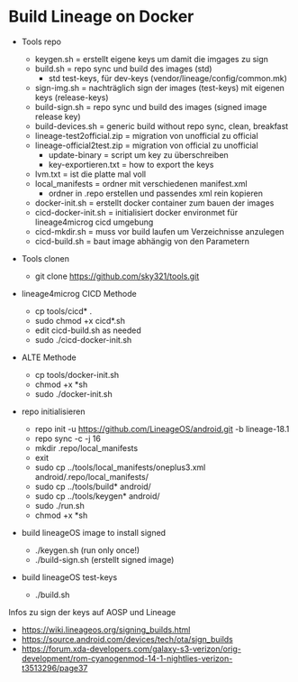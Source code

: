 # Build Lineage on Docker

- Tools repo 
	- keygen.sh = erstellt eigene keys um damit die imgages zu sign 
	- build.sh = repo sync und build des images (std)
		- std test-keys, für dev-keys (vendor/lineage/config/common.mk)
	- sign-img.sh = nachträglich sign der images (test-keys) mit eigenen keys (release-keys)
	- build-sign.sh = repo sync und build des images (signed image release key)
	- build-devices.sh = generic build without repo sync, clean, breakfast
	- lineage-test2official.zip = migration von unofficial zu official
	- lineage-official2test.zip = migration von official zu unofficial
		- update-binary = script um key zu überschreiben
		- key-exportieren.txt = how to export the keys
	- lvm.txt = ist die platte mal voll 
	- local_manifests = ordner mit verschiedenen manifest.xml
		- ordner in .repo erstellen und passendes xml rein kopieren
	- docker-init.sh = erstellt docker container zum bauen der images
	- cicd-docker-init.sh = initialisiert docker environmet für lineage4microg cicd umgebung
	- cicd-mkdir.sh = muss vor build laufen um Verzeichnisse anzulegen 
	- cicd-build.sh = baut image abhängig von den Parametern
	

- Tools clonen
	- git clone https://github.com/sky321/tools.git

- lineage4microg CICD Methode 
    - cp tools/cicd* .
    - sudo chmod +x cicd*.sh
    - edit cicd-build.sh as needed
    - sudo ./cicd-docker-init.sh

- ALTE Methode 
	- cp tools/docker-init.sh
	- chmod +x *sh
	- sudo ./docker-init.sh

- repo initialisieren
	- repo init -u https://github.com/LineageOS/android.git -b lineage-18.1
	- repo sync -c -j 16
	- mkdir .repo/local_manifests
	- exit
	- sudo cp ../tools/local_manifests/oneplus3.xml android/.repo/local_manifests/
	- sudo cp ../tools/build* android/
	- sudo cp ../tools/keygen* android/
	- sudo ./run.sh
	- chmod +x *sh

- build lineageOS image to install signed
	- ./keygen.sh (run only once!)
	- ./build-sign.sh (erstellt signed image)

- build lineageOS test-keys
	- ./build.sh

Infos zu sign der keys auf AOSP und Lineage
- https://wiki.lineageos.org/signing_builds.html
- https://source.android.com/devices/tech/ota/sign_builds
- https://forum.xda-developers.com/galaxy-s3-verizon/orig-development/rom-cyanogenmod-14-1-nightlies-verizon-t3513296/page37